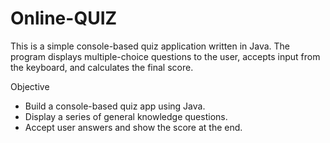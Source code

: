 # Online-QUIZ
This is a simple console-based quiz application written in Java. The program displays multiple-choice questions to the user, accepts input from the keyboard, and calculates the final score.

Objective
- Build a console-based quiz app using Java.
- Display a series of general knowledge questions.
- Accept user answers and show the score at the end.
